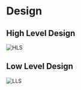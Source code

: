 # Design

## High Level Design 

![HLS](https://user-images.githubusercontent.com/65185434/114695529-5e8e1a80-9d39-11eb-84c4-cc09eb232b95.JPG)


## Low Level Design 

![LLS](https://user-images.githubusercontent.com/65185434/114695857-b167d200-9d39-11eb-831d-e6e99b5bc06b.JPG)
